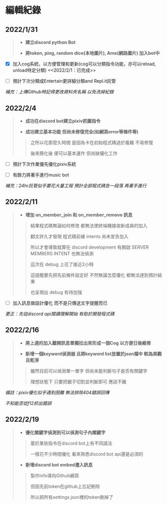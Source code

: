 # 編輯紀錄


## 2022/1/31

>* **建立discord python Bot**
>
>* **將token, ping, random dice(本地圖片), Ame(網路圖片) 加入bot中**

- [x] 加入cog系統，以方便管理和更新(cog可以分類指令功能，亦可以reload, unload特定分類)  <<2022/2/1：已完成>>

- [ ] 預計下次分類成Entertain更詳細分類and Repl.it託管

_補充：上傳Github時記得更改資料夾名稱 以免洗掉紀錄_



## 2022/2/4

>* **成功在discord bot建立pixiv抓圖指令**
>
>* **成功建立基本功能 但尚未修復完全(如網頁error等條件等)**
>
>>之所以花那麼久時間 是因為卡在初始程式碼過於複雜 不易修復
>>
>>後來簡化後 便可以基本運作 但尚缺優化工作

- [ ] 預計下次作業優先優化pixiv系統 

- [ ] 有餘力將著手進行music bot

_補充：24hr託管似乎要花大量工程 預計全部程式碼告一段落 再著手進行_



## 2022/2/11

>* **增加 on_member_join 和 on_member_remove 訊息**
>
>>結果程式碼無論如何修改 都無法使終端機接收新成員的加入
>>
>>翻文許久才發現 程式碼前線 intents 尚未宣告加入 
>>
>>所以才會導致就算在 discord development 有開啟 SERVER MEMBERS INTENT 也無法偵測
>>
>>這次在 debug 上花了接近2小時 
>>
>>這提醒要先把先前條件設定好 不然無論怎麼優化 都無法達到預計結果
>>
>>也呈現出 debug 有待加強

- [ ] 加入訊息做設計優化 而不是只傳送文字提醒而已

_更正：先從discord api閱讀理解開始 有助於開發程式碼_



## 2022/2/16

>* **將上週的加入離開訊息單獨拉出來形成一個Cog 以方便日後維修**
>
>* **新增一個keyword偵測器 且將keyword list放置於json檔中 較為美觀且乾淨**
>
>>雖然目前可以偵測單一單字 但尚未能判斷句子是否有關鍵字
>>
>>理想狀態下 只要把鋸子切割並判斷即可 應該不難

_備註：pixiv優化似乎遇到困難 無法排除404錯誤回傳_

_不知能否從f12抓出錯誤_


## 2022/2/19

>* **優化關鍵字偵測到可以偵測句子內關鍵字**
>
>>基於某些指令在discord bot上有不同語法
>>
>>一樣花不少時間優化 看來熟悉discord bot api還是必須的
>>
>* **新增discord bot embed遷入訊息**
>
>>製作info導向Github網頁
>>
>>但因先前token在github上忘記刪除 
>>
>>所以把所有settings.json裡的token刪掉了

